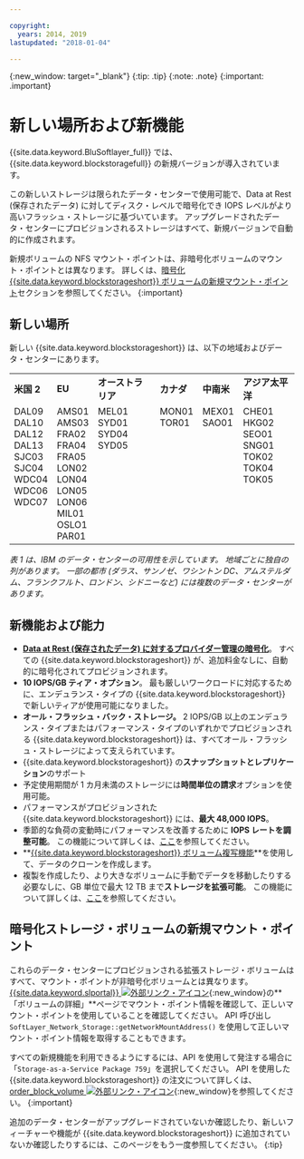 ```yaml
---

copyright:
  years: 2014, 2019
lastupdated: "2018-01-04"

---
```

{:new_window: target="_blank"}
{:tip: .tip}
{:note: .note}
{:important: .important}

# 新しい場所および新機能

{{site.data.keyword.BluSoftlayer_full}} では、{{site.data.keyword.blockstoragefull}} の新規バージョンが導入されています。

この新しいストレージは限られたデータ・センターで使用可能で、Data at Rest (保存されたデータ) に対してディスク・レベルで暗号化でき IOPS レベルがより高いフラッシュ・ストレージに基づいています。 アップグレードされたデータ・センターにプロビジョンされるストレージはすべて、新規バージョンで自動的に作成されます。

新規ボリュームの NFS マウント・ポイントは、非暗号化ボリュームのマウント・ポイントとは異なります。 詳しくは、[暗号化 {{site.data.keyword.blockstorageshort}} ボリュームの新規マウント・ポイント](#new-mount-point-for-encrypted-storage-volumes)セクションを参照してください。
{:important}

## 新しい場所

新しい {{site.data.keyword.blockstorageshort}} は、以下の地域およびデータ・センターにあります。
<table role="presentation">
  <tr>
    <td><strong>米国 2</strong></td>
    <td><strong>EU</strong></td>
    <td><strong>オーストラリア</strong></td>
    <td><strong>カナダ</strong></td>
    <td><strong>中南米</strong></td>
    <td><strong>アジア太平洋</strong></td>
  </tr>
  <tr>
    <td>DAL09<br />
	DAL10<br />
	DAL12<br />
	DAL13<br />
	SJC03<br />
        SJC04<br />
	WDC04<br />
	WDC06<br />
	WDC07<br />
	<br /><br /><br />
    </td>
    <td>AMS01<br />
        AMS03<br />
	FRA02<br />
	FRA04<br />
	FRA05<br />
	LON02<br />
	LON04<br />
	LON05<br />
	LON06<br />
	MIL01<br />
	OSLO1<br />
	PAR01<br />
    </td>
    <td>MEL01<br />
        SYD01<br />
        SYD04<br />
        SYD05<br />
        <br /><br /><br /><br /><br /><br /><br /><br />
    </td>
    <td>MON01<br />
        TOR01<br />
	<br /><br /><br /><br /><br /><br /><br /><br /><br /><br />
    </td>
    <td>MEX01<br />
        SAO01<br />
	<br /><br /><br /><br /><br /><br /><br /><br /><br /><br />
    </td>
    <td>CHE01<br />
        HKG02<br />
	SEO01<br />
	SNG01<br />
        TOK02<br />
	TOK04<br />
	TOK05<br />
	<br /><br /><br /><br /><br />
    </td>
  </tr>
</table>

*表 1 は、IBM のデータ・センターの可用性を示しています。 地域ごとに独自の列があります。 一部の都市 (ダラス、サンノゼ、ワシントン DC、アムステルダム、フランクフルト、ロンドン、シドニーなど) には複数のデータ・センターがあります。*

## 新機能および能力

- **[Data at Rest (保存されたデータ) に対するプロバイダー管理の暗号化](block-file-storage-encryption-rest.html)**。
  すべての {{site.data.keyword.blockstorageshort}} が、追加料金なしに、自動的に暗号化されてプロビジョンされます。
- **10 IOPS/GB ティア・オプション**。
  最も厳しいワークロードに対応するために、エンデュランス・タイプの {{site.data.keyword.blockstorageshort}} で新しいティアが使用可能になりました。
- **オール・フラッシュ・バック・ストレージ。**
  2 IOPS/GB 以上のエンデュランス・タイプまたはパフォーマンス・タイプのいずれかでプロビジョンされる {{site.data.keyword.blockstorageshort}} は、すべてオール・フラッシュ・ストレージによって支えられています。
- {{site.data.keyword.blockstorageshort}} の**スナップショットとレプリケーション**のサポート
- 予定使用期間が 1 カ月未満のストレージには**時間単位の請求**オプションを使用可能。
- パフォーマンスがプロビジョンされた {{site.data.keyword.blockstorageshort}} には、**最大 48,000 IOPS**。
- 季節的な負荷の変動時にパフォーマンスを改善するために **IOPS レートを調整可能**。 この機能について詳しくは、[ここ](adjustable-iops.html)を参照してください。
- **[{{site.data.keyword.blockstorageshort}} ボリューム複写機能](how-to-create-duplicate-volume.html)**を使用して、データのクローンを作成します。
- 複製を作成したり、より大きなボリュームに手動でデータを移動したりする必要なしに、GB 単位で最大 12 TB まで**ストレージを拡張可能**。 この機能について詳しくは、[ここ](expandable_block_storage.html)を参照してください。

## 暗号化ストレージ・ボリュームの新規マウント・ポイント

これらのデータ・センターにプロビジョンされる拡張ストレージ・ボリュームはすべて、マウント・ポイントが非暗号化ボリュームとは異なります。 [{{site.data.keyword.slportal}} ![外部リンク・アイコン](../../icons/launch-glyph.svg "外部リンク・アイコン")](https://control.softlayer.com/){:new_window}の**「ボリュームの詳細」**ページでマウント・ポイント情報を確認して、正しいマウント・ポイントを使用していることを確認してください。 API 呼び出し `SoftLayer_Network_Storage::getNetworkMountAddress()` を使用して正しいマウント・ポイント情報を取得することもできます。

すべての新規機能を利用できるようにするには、API を使用して発注する場合に「`Storage-as-a-Service Package 759`」を選択してください。 API を使用した {{site.data.keyword.blockstorageshort}} の注文について詳しくは、[order_block_volume ![外部リンク・アイコン](../../icons/launch-glyph.svg "外部リンク・アイコン")](https://softlayer-python.readthedocs.io/en/latest/api/managers/block.html#SoftLayer.managers.block.BlockStorageManager.order_block_volume){:new_window}を参照してください。
{:important}

追加のデータ・センターがアップグレードされていないか確認したり、新しいフィーチャーや機能が {{site.data.keyword.blockstorageshort}} に追加されていないか確認したりするには、このページをもう一度参照してください。
{:tip}

